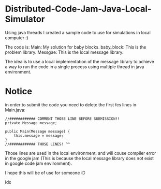 # Distributed-Code-Jam-Java-Local-Simulator
Using java threads I created a sample code to use for simulations in local computer :)

The code is:
  Main: My solution for baby blocks.
  baby_block: This is the problem library. 
  Messgae: This is the local message library.
  
The idea is to use a local implementation of the message library to achieve a way to run the code in a single process using multiple thread in java environment.

# Notice
in order to submit the code you need to delete the first fes lines in Main.java:
    
    //############ COMMENT THOSE LINE BEFORE SUBMISSION!!
    private Message message;

    public Main(Message message) {
        this.message = message;
    }
    //############ THOSE LINES! ^^
Those lines are used in the local environment, and will couse compiler error in the google jam (This is because the local message library does not exist in google code jam environment).

I hope this will be of use for someone :D

Ido
